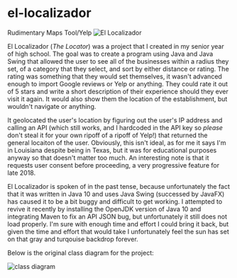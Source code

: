# el-localizador
Rudimentary Maps Tool/Yelp
![El Localizador](https://github.com/dylan-sh/el-localizador/assets/50163127/17750565-1791-4fd0-bff5-e2ca25c828e0)


El Localizador (*The Locator*) was a project that I created in my senior year of high school. The goal was to create a program using Java and Java Swing that allowed the user to see all of the businesses within a radius they set, of a category that they select, and sort by either distance or rating. The rating was something that they would set themselves, it wasn't advanced enough to import Google reviews or Yelp or anything. They could rate it out of 5 stars and write a short description of their experience should they ever visit it again. It would also show them the location of the establishment, but wouldn't navigate or anything.

It geolocated the user's location by figuring out the user's IP address and calling an API (which still works, and I hardcoded in the API key so *please* don't steal it for your own ripoff of a ripoff of Yelp!) that returned the general locaiton of the user. Obviously, this isn't ideal, as for me it says I'm in Louisiana despite being in Texas, but it was for educational purposes anyway so that doesn't matter too much. An interesting note is that it requests user consent before proceeding, a very progressive feature for late 2018.

El Localizador is spoken of in the past tense, because unfortunately the fact that it was written in Java 10 and uses Java Swing (successed by JavaFX) has caused it to be a bit buggy and difficult to get working. I attempted to revive it recently by installing the OpenJDK version of Java 10 and integrating Maven to fix an API JSON bug, but unfortunately it still does not load properly. I'm sure with enough time and effort I could bring it back, but given the time and effort that would take I unfortunately feel the sun has set on that gray and turqouise backdrop forever.

Below is the original class diagram for the project:

![class diagram](https://github.com/dylan-sh/el-localizador/assets/50163127/74201794-8207-4b58-8399-346b19eed714)
